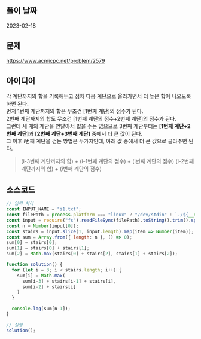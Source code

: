 ## 풀이 날짜
2023-02-18

## 문제
https://www.acmicpc.net/problem/2579

## 아이디어
각 계단까지의 합을 기록해두고 점차 다음 계단으로 올라가면서 더 높은 합이 나오도록 하면 된다.  
먼저 1번째 계단까지의 합은 무조건 [1번째 계단]의 점수가 된다.  
2번째 계단까지의 합도 무조건 [1번째 계단의 점수+2번째 계단]의 점수가 된다.  
그런데 세 개의 계단을 연달아서 밟을 수는 없으므로 3번째 계단부터는 <b>[1번째 계단+2번째 계단]</b>과 <b>[2번째 계단+3번째 계단]</b> 중에서 더 큰 값이 된다.  
그 이후 i번째 계단을 걷는 방법은 두가지인데, 아래 값 중에서 더 큰 값으로 골라주면 된다.
> (i-3번째 계단까지의 합) + (i-1번째 계단의 점수) + (i번째 계단의 점수)
> (i-2번째 계단까지의 합) + (i번째 계단의 점수)

## 소스코드
```js
// 입력 처리
const INPUT_NAME = "i1.txt";
const filePath = process.platform === "linux" ? "/dev/stdin" : `./${__dirname.split('\\').pop()}/${INPUT_NAME}`;
const input = require("fs").readFileSync(filePath).toString().trim().split("\n").map(item => item.trim());
const n = Number(input[0]);
const stairs = input.slice(1, input.length).map(item => Number(item));
const sum = Array.from({ length: n }, () => 0);
sum[0] = stairs[0];
sum[1] = stairs[0] + stairs[1];
sum[2] = Math.max(stairs[0] + stairs[2], stairs[1] + stairs[2]);

function solution() {
  for (let i = 3; i < stairs.length; i++) {
    sum[i] = Math.max(
      sum[i-3] + stairs[i-1] + stairs[i],
      sum[i-2] + stairs[i]
    )
  }

  console.log(sum[n-1]);
}

// 실행
solution();
```
